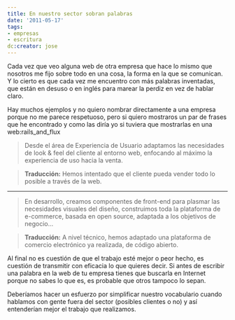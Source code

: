 ```yaml
---
title: En nuestro sector sobran palabras
date: '2011-05-17'
tags:
- empresas
- escritura
dc:creator: jose
---
```


Cada vez que veo alguna web de otra empresa que hace lo mismo que nosotros me fijo sobre todo en una cosa, la forma en la que se comunican. Y lo cierto es que cada vez me encuentro con más palabras inventadas, que están en desuso o en inglés para marear la perdiz en vez de hablar claro.


Hay muchos ejemplos y no quiero nombrar directamente a una empresa porque no me parece respetuoso, pero si quiero mostraros un par de frases que he encontrado y como las diría yo si tuviera que mostrarlas en una web:rails_and_flux

>Desde el área de Experiencia de Usuario adaptamos las necesidades de look & feel del cliente al entorno web, enfocando al máximo la experiencia de uso hacia la venta.





>**Traducción:**
 Hemos intentado que el cliente pueda vender todo lo posible a través de la web.


****


>En desarrollo, creamos componentes de front-end para plasmar las necesidades visuales del diseño, construimos toda la plataforma de e-commerce, basada en open source, adaptada a los objetivos de negocio...





>**Traducción:**
 A nivel técnico, hemos adaptado una plataforma de comercio electrónico ya realizada, de código abierto.



Al final no es cuestión de que el trabajo esté mejor o peor hecho, es cuestión de transmitir con eficacia lo que quieres decir. Si antes de escribir una palabra en la web de tu empresa tienes que buscarla en Internet porque no sabes lo que es, es probable que otros tampoco lo sepan.


Deberíamos hacer un esfuerzo por simplificar nuestro vocabulario cuando hablamos con gente fuera del sector (posibles clientes o no) y así entenderían mejor el trabajo que realizamos.

